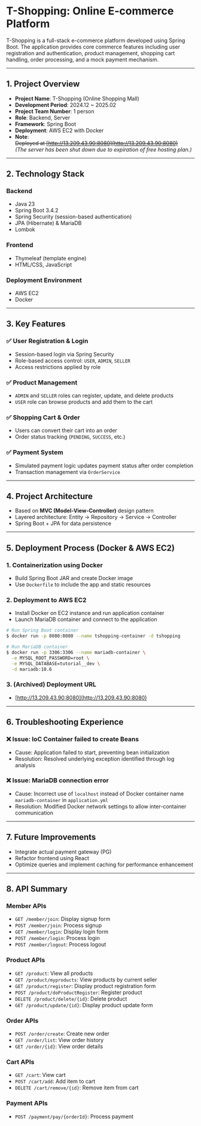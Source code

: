 # T-Shopping: Online E-commerce Platform

T-Shopping is a full-stack e-commerce platform developed using Spring Boot. The application provides core commerce features including user registration and authentication, product management, shopping cart handling, order processing, and a mock payment mechanism.

---

## 1. Project Overview

- **Project Name**: T-Shopping (Online Shopping Mall)
- **Development Period**: 2024.12 ~ 2025.02
- **Project Team Number**: 1 person
- **Role**: Backend, Server
- **Framework**: Spring Boot
- **Deployment**: AWS EC2 with Docker
- **Note**:  
  ~~Deployed at [http://13.209.43.90:8080](http://13.209.43.90:8080)~~  
  *(The server has been shut down due to expiration of free hosting plan.)*

---

## 2. Technology Stack

### Backend
- Java 23
- Spring Boot 3.4.2
- Spring Security (session-based authentication)
- JPA (Hibernate) & MariaDB
- Lombok

### Frontend
- Thymeleaf (template engine)
- HTML/CSS, JavaScript

### Deployment Environment
- AWS EC2
- Docker

---

## 3. Key Features

### ✅ User Registration & Login
- Session-based login via Spring Security
- Role-based access control: `USER`, `ADMIN`, `SELLER`
- Access restrictions applied by role

### ✅ Product Management
- `ADMIN` and `SELLER` roles can register, update, and delete products
- `USER` role can browse products and add them to the cart

### ✅ Shopping Cart & Order
- Users can convert their cart into an order
- Order status tracking (`PENDING`, `SUCCESS`, etc.)

### ✅ Payment System
- Simulated payment logic updates payment status after order completion
- Transaction management via `OrderService`

---

## 4. Project Architecture

- Based on **MVC (Model-View-Controller)** design pattern
- Layered architecture: Entity → Repository → Service → Controller
- Spring Boot + JPA for data persistence

---

## 5. Deployment Process (Docker & AWS EC2)

### 1. Containerization using Docker
- Build Spring Boot JAR and create Docker image
- Use `Dockerfile` to include the app and static resources

### 2. Deployment to AWS EC2
- Install Docker on EC2 instance and run application container
- Launch MariaDB container and connect to the application

```sh
# Run Spring Boot container
$ docker run -p 8080:8080 --name tshopping-container -d tshopping

# Run MariaDB container
$ docker run -p 3306:3306 --name mariadb-container \
  -e MYSQL_ROOT_PASSWORD=root \
  -e MYSQL_DATABASE=tutorial__dev \
  -d mariadb:10.6
```

### 3. (Archived) Deployment URL
- [http://13.209.43.90:8080](http://13.209.43.90:8080)

---

## 6. Troubleshooting Experience

### ❌ Issue: IoC Container failed to create Beans
- Cause: Application failed to start, preventing bean initialization
- Resolution: Resolved underlying exception identified through log analysis

### ❌ Issue: MariaDB connection error
- Cause: Incorrect use of `localhost` instead of Docker container name `mariadb-container` in `application.yml`
- Resolution: Modified Docker network settings to allow inter-container communication

---

## 7. Future Improvements

- Integrate actual payment gateway (PG)
- Refactor frontend using React
- Optimize queries and implement caching for performance enhancement

---

## 8. API Summary

### Member APIs
- `GET /member/join`: Display signup form
- `POST /member/join`: Process signup
- `GET /member/login`: Display login form
- `POST /member/login`: Process login
- `POST /member/logout`: Process logout

### Product APIs
- `GET /product`: View all products
- `GET /product/myproducts`: View products by current seller
- `GET /product/register`: Display product registration form
- `POST /product/doProductRegister`: Register product
- `DELETE /product/delete/{id}`: Delete product
- `GET /product/update/{id}`: Display product update form

### Order APIs
- `POST /order/create`: Create new order
- `GET /order/list`: View order history
- `GET /order/{id}`: View order details

### Cart APIs
- `GET /cart`: View cart
- `POST /cart/add`: Add item to cart
- `DELETE /cart/remove/{id}`: Remove item from cart

### Payment APIs
- `POST /payment/pay/{orderId}`: Process payment

